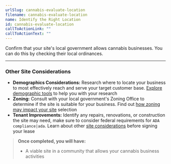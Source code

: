 ```yaml
---
urlSlug: cannabis-evaluate-location
filename: cannabis-evaluate-location
name: Identify the Right Location
id: cannabis-evaluate-location
callToActionLink: ""
callToActionText: ""
---
```

Confirm that your site's local government allows cannabis businesses. You can do this by checking their local ordinances. 


---
### Other Site Considerations

- **Demographics Considerations:** Research where to locate your business to most effectively reach and serve your target customer base. [Explore demographic tools](https://business.nj.gov/pages/select-a-location) to help you with your research
- **Zoning:** Consult with your local government's Zoning Office to determine if the site is suitable for your business. Find out [how zoning may impact your site](https://business.nj.gov/pages/select-a-location) selection
- **Tenant Improvements:** Identify any repairs, renovations, or construction the site may need, make sure to consider federal requirements for `ADA compliance|ada`. Learn about other [site considerations](https://business.nj.gov/pages/leasing-tips) before signing your lease

>**Once completed, you will have:**
>
>- A viable site in a community that allows your cannabis business activities 